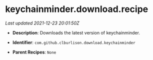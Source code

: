 # keychainminder.download.recipe

_Last updated 2021-12-23 20:01:50Z_

- **Description**: Downloads the latest version of keychainminder.

- **Identifier**: `com.github.clburlison.download.keychainminder`

- **Parent Recipes**: `None`
